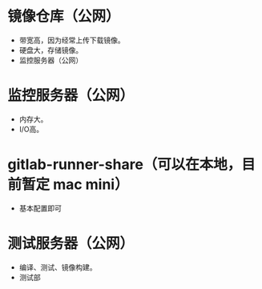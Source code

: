 # 镜像仓库（公网）

* 带宽高，因为经常上传下载镜像。
* 硬盘大，存储镜像。
* 监控服务器（公网）

# 监控服务器（公网）

* 内存大。
* I/O高。

# gitlab-runner-share（可以在本地，目前暂定 mac mini）

* 基本配置即可

# 测试服务器（公网）

* 编译、测试、镜像构建。
* 测试部




